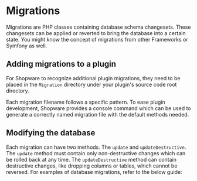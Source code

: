 # Migrations

Migrations are PHP classes containing database schema changesets. These changesets can be applied or reverted to bring the database into a certain state. You might know the concept of migrations from other Frameworks or Symfony as well.

## Adding migrations to a plugin

For Shopware to recognize additional plugin migrations, they need to be placed in the `Migration` directory under your plugin's source code root directory.

Each migration filename follows a specific pattern. To ease plugin development, Shopware provides a console command which can be used to generate a correctly named migration file with the default methods needed.

<PageRef page="../../guides/plugins/plugins/plugin-fundamentals/database-migrations.md#create-migration" caption="Create migration" />

## Modifying the database

Each migration can have two methods. The `update` and `updateDestructive`. The `update` method must contain only non-destructive changes which can be rolled back at any time. The `updateDestructive` method can contain destructive changes, like dropping columns or tables, which cannot be reversed. For examples of database migrations, refer to the below guide:

<PageRef page="../../guides/plugins/plugins/plugin-fundamentals/database-migrations.md" caption="Database migration" />
